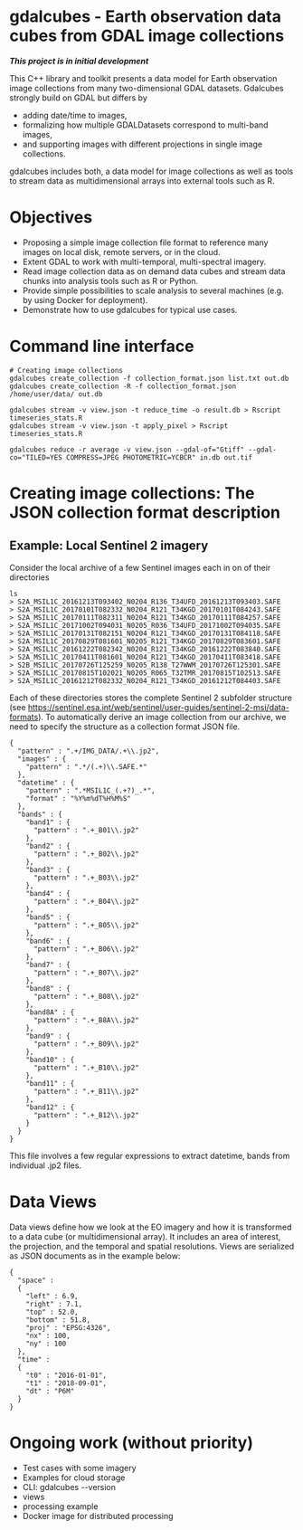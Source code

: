# gdalcubes - Earth observation data cubes from GDAL image collections

**_This project is in initial development_**

This C++ library and toolkit presents a data model for Earth observation image collections from many 
two-dimensional GDAL datasets. Gdalcubes strongly build on GDAL but differs by
- adding date/time to images,
- formalizing how multiple GDALDatasets  correspond to multi-band images,
- and supporting images with different projections in single image collections.

gdalcubes includes both, a data model for image collections as well as tools to stream data as multidimensional arrays
into external tools such as R.  




# Objectives

- Proposing a simple image collection file format to reference many images on local disk, remote servers, or in the cloud. 
- Extent GDAL to work with multi-temporal, multi-spectral imagery.
- Read image collection data as on demand data cubes and stream data chunks into analysis tools such as R or Python. 
- Provide simple possibilities to scale analysis to several machines  (e.g. by using Docker for deployment).
- Demonstrate how to use gdalcubes for typical use cases. 


# Command line interface

```
# Creating image collections
gdalcubes create_collection -f collection_format.json list.txt out.db 
gdalcubes create_collection -R -f collection_format.json /home/user/data/ out.db 

gdalcubes stream -v view.json -t reduce_time -o result.db > Rscript timeseries_stats.R
gdalcubes stream -v view.json -t apply_pixel > Rscript timeseries_stats.R

gdalcubes reduce -r average -v view.json --gdal-of="Gtiff" --gdal-co="TILED=YES COMPRESS=JPEG PHOTOMETRIC=YCBCR" in.db out.tif 
``` 


# Creating image collections: The JSON collection format description



## Example: Local Sentinel 2 imagery

Consider the local archive of a few Sentinel images each in on of their directories

```
ls
> S2A_MSIL1C_20161213T093402_N0204_R136_T34UFD_20161213T093403.SAFE
> S2A_MSIL1C_20170101T082332_N0204_R121_T34KGD_20170101T084243.SAFE
> S2A_MSIL1C_20170111T082311_N0204_R121_T34KGD_20170111T084257.SAFE
> S2A_MSIL1C_20171002T094031_N0205_R036_T34UFD_20171002T094035.SAFE
> S2A_MSIL1C_20170131T082151_N0204_R121_T34KGD_20170131T084118.SAFE
> S2A_MSIL1C_20170829T081601_N0205_R121_T34KGD_20170829T083601.SAFE
> S2A_MSIL1C_20161222T082342_N0204_R121_T34KGD_20161222T083840.SAFE
> S2A_MSIL1C_20170411T081601_N0204_R121_T34KGD_20170411T083418.SAFE
> S2B_MSIL1C_20170726T125259_N0205_R138_T27WWM_20170726T125301.SAFE
> S2A_MSIL1C_20170815T102021_N0205_R065_T32TMR_20170815T102513.SAFE
> S2A_MSIL1C_20161212T082332_N0204_R121_T34KGD_20161212T084403.SAFE
```

Each of these directories stores the complete Sentinel 2 subfolder structure (see https://sentinel.esa.int/web/sentinel/user-guides/sentinel-2-msi/data-formats).
To automatically derive an image collection from our archive, we need to specify the structure as a collection format JSON file.


```
{
  "pattern" : ".+/IMG_DATA/.+\\.jp2",
  "images" : {
    "pattern" : ".*/(.+)\\.SAFE.*"
  },
  "datetime" : {
    "pattern" : ".*MSIL1C_(.+?)_.*",
    "format" : "%Y%m%dT%H%M%S"
  },
  "bands" : {
    "band1" : {
      "pattern" : ".+_B01\\.jp2"
    },
    "band2" : {
      "pattern" : ".+_B02\\.jp2"
    },
    "band3" : {
      "pattern" : ".+_B03\\.jp2"
    },
    "band4" : {
      "pattern" : ".+_B04\\.jp2"
    },
    "band5" : {
      "pattern" : ".+_B05\\.jp2"
    },
    "band6" : {
      "pattern" : ".+_B06\\.jp2"
    },
    "band7" : {
      "pattern" : ".+_B07\\.jp2"
    },
    "band8" : {
      "pattern" : ".+_B08\\.jp2"
    },
    "band8A" : {
      "pattern" : ".+_B8A\\.jp2"
    },
    "band9" : {
      "pattern" : ".+_B09\\.jp2"
    },
    "band10" : {
      "pattern" : ".+_B10\\.jp2"
    },
    "band11" : {
      "pattern" : ".+_B11\\.jp2"
    },
    "band12" : {
      "pattern" : ".+_B12\\.jp2"
    }
  }
}
```

This file involves a few regular expressions to extract datetime, bands from individual .jp2 files.




# Data Views

Data views define how we look at the EO imagery and how it is transformed to a data cube (or multidimensional array). It includes an area of interest, the projection, and the temporal and spatial resolutions.
Views are serialized as JSON documents as in the example below:
```
{
  "space" :
  {
    "left" : 6.9,
    "right" : 7.1,
    "top" : 52.0,
    "bottom" : 51.8,
    "proj" : "EPSG:4326",
    "nx" : 100,
    "ny" : 100
  },
  "time" :
  {
    "t0" : "2016-01-01",
    "t1" : "2018-09-01",
    "dt" : "P6M"
  }
}
```


# Ongoing work (without priority)
- Test cases with some imagery
- Examples for cloud storage
- CLI: gdalcubes --version
- views
- processing example
- Docker image for distributed processing